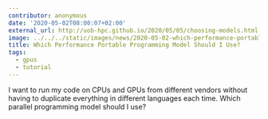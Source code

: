 ```yaml
---
contributor: anonymous
date: '2020-05-02T08:00:07+02:00'
external_url: http://uob-hpc.github.io/2020/05/05/choosing-models.html
image: ../../../static/images/news/2020-05-02-which-performance-portable-programming-model-should-i-use.webp
title: Which Performance Portable Programming Model Should I Use?
tags:
  - gpus
  - tutorial
---
```


I want to run my code on CPUs and GPUs from different vendors without having to duplicate everything in different
languages each time. Which parallel programming model should I use?
